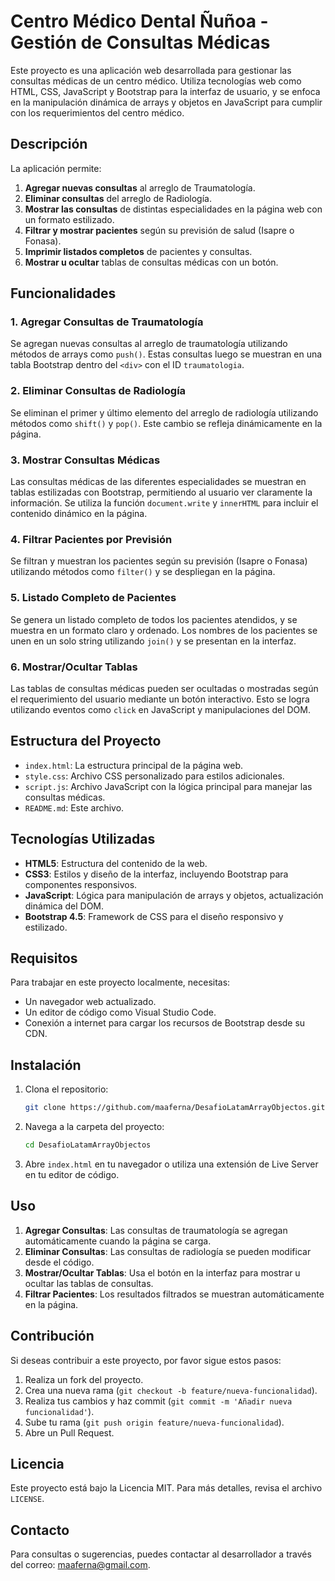 # Centro Médico Dental Ñuñoa - Gestión de Consultas Médicas

Este proyecto es una aplicación web desarrollada para gestionar las consultas médicas de un centro médico. Utiliza tecnologías web como HTML, CSS, JavaScript y Bootstrap para la interfaz de usuario, y se enfoca en la manipulación dinámica de arrays y objetos en JavaScript para cumplir con los requerimientos del centro médico.

## Descripción

La aplicación permite:
1. **Agregar nuevas consultas** al arreglo de Traumatología.
2. **Eliminar consultas** del arreglo de Radiología.
3. **Mostrar las consultas** de distintas especialidades en la página web con un formato estilizado.
4. **Filtrar y mostrar pacientes** según su previsión de salud (Isapre o Fonasa).
5. **Imprimir listados completos** de pacientes y consultas.
6. **Mostrar u ocultar** tablas de consultas médicas con un botón.

## Funcionalidades

### 1. Agregar Consultas de Traumatología
Se agregan nuevas consultas al arreglo de traumatología utilizando métodos de arrays como `push()`. Estas consultas luego se muestran en una tabla Bootstrap dentro del `<div>` con el ID `traumatologia`.

### 2. Eliminar Consultas de Radiología
Se eliminan el primer y último elemento del arreglo de radiología utilizando métodos como `shift()` y `pop()`. Este cambio se refleja dinámicamente en la página.

### 3. Mostrar Consultas Médicas
Las consultas médicas de las diferentes especialidades se muestran en tablas estilizadas con Bootstrap, permitiendo al usuario ver claramente la información. Se utiliza la función `document.write` y `innerHTML` para incluir el contenido dinámico en la página.

### 4. Filtrar Pacientes por Previsión
Se filtran y muestran los pacientes según su previsión (Isapre o Fonasa) utilizando métodos como `filter()` y se despliegan en la página.

### 5. Listado Completo de Pacientes
Se genera un listado completo de todos los pacientes atendidos, y se muestra en un formato claro y ordenado. Los nombres de los pacientes se unen en un solo string utilizando `join()` y se presentan en la interfaz.

### 6. Mostrar/Ocultar Tablas
Las tablas de consultas médicas pueden ser ocultadas o mostradas según el requerimiento del usuario mediante un botón interactivo. Esto se logra utilizando eventos como `click` en JavaScript y manipulaciones del DOM.

## Estructura del Proyecto


- `index.html`: La estructura principal de la página web.
- `style.css`: Archivo CSS personalizado para estilos adicionales.
- `script.js`: Archivo JavaScript con la lógica principal para manejar las consultas médicas.
- `README.md`: Este archivo.

## Tecnologías Utilizadas

- **HTML5**: Estructura del contenido de la web.
- **CSS3**: Estilos y diseño de la interfaz, incluyendo Bootstrap para componentes responsivos.
- **JavaScript**: Lógica para manipulación de arrays y objetos, actualización dinámica del DOM.
- **Bootstrap 4.5**: Framework de CSS para el diseño responsivo y estilizado.

## Requisitos

Para trabajar en este proyecto localmente, necesitas:

- Un navegador web actualizado.
- Un editor de código como Visual Studio Code.
- Conexión a internet para cargar los recursos de Bootstrap desde su CDN.

## Instalación

1. Clona el repositorio:
    ```bash
    git clone https://github.com/maaferna/DesafioLatamArrayObjectos.git
    ```

2. Navega a la carpeta del proyecto:
    ```bash
    cd DesafioLatamArrayObjectos
    ```

3. Abre `index.html` en tu navegador o utiliza una extensión de Live Server en tu editor de código.

## Uso

1. **Agregar Consultas**: Las consultas de traumatología se agregan automáticamente cuando la página se carga.
2. **Eliminar Consultas**: Las consultas de radiología se pueden modificar desde el código.
3. **Mostrar/Ocultar Tablas**: Usa el botón en la interfaz para mostrar u ocultar las tablas de consultas.
4. **Filtrar Pacientes**: Los resultados filtrados se muestran automáticamente en la página.

## Contribución

Si deseas contribuir a este proyecto, por favor sigue estos pasos:

1. Realiza un fork del proyecto.
2. Crea una nueva rama (`git checkout -b feature/nueva-funcionalidad`).
3. Realiza tus cambios y haz commit (`git commit -m 'Añadir nueva funcionalidad'`).
4. Sube tu rama (`git push origin feature/nueva-funcionalidad`).
5. Abre un Pull Request.

## Licencia

Este proyecto está bajo la Licencia MIT. Para más detalles, revisa el archivo `LICENSE`.

## Contacto

Para consultas o sugerencias, puedes contactar al desarrollador a través del correo: maaferna@gmail.com.

